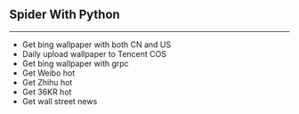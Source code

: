 ## Spider With Python

----

* Get bing wallpaper with both CN and US
* Daily upload wallpaper to Tencent COS
* Get bing wallpaper with grpc
* Get Weibo hot 
* Get Zhihu hot
* Get 36KR hot
* Get wall street news
